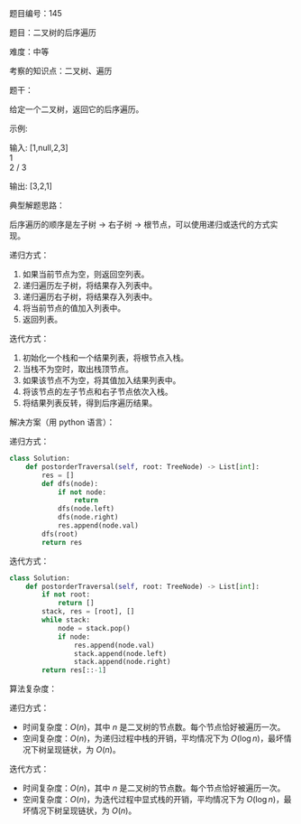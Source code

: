 题目编号：145

题目：二叉树的后序遍历

难度：中等

考察的知识点：二叉树、遍历

题干：

给定一个二叉树，返回它的后序遍历。

示例:

输入: [1,null,2,3]  
   1
    \
     2
    /
   3 

输出: [3,2,1]

典型解题思路：

后序遍历的顺序是左子树 -> 右子树 -> 根节点，可以使用递归或迭代的方式实现。

递归方式：

1. 如果当前节点为空，则返回空列表。
2. 递归遍历左子树，将结果存入列表中。
3. 递归遍历右子树，将结果存入列表中。
4. 将当前节点的值加入列表中。
5. 返回列表。

迭代方式：

1. 初始化一个栈和一个结果列表，将根节点入栈。
2. 当栈不为空时，取出栈顶节点。
3. 如果该节点不为空，将其值加入结果列表中。
4. 将该节点的左子节点和右子节点依次入栈。
5. 将结果列表反转，得到后序遍历结果。

解决方案（用 python 语言）：

递归方式：

```python
class Solution:
    def postorderTraversal(self, root: TreeNode) -> List[int]:
        res = []
        def dfs(node):
            if not node:
                return
            dfs(node.left)
            dfs(node.right)
            res.append(node.val)
        dfs(root)
        return res
```

迭代方式：

```python
class Solution:
    def postorderTraversal(self, root: TreeNode) -> List[int]:
        if not root:
            return []
        stack, res = [root], []
        while stack:
            node = stack.pop()
            if node:
                res.append(node.val)
                stack.append(node.left)
                stack.append(node.right)
        return res[::-1]
```

算法复杂度：

递归方式：

- 时间复杂度：$O(n)$，其中 $n$ 是二叉树的节点数。每个节点恰好被遍历一次。
- 空间复杂度：$O(n)$，为递归过程中栈的开销，平均情况下为 $O(\log n)$，最坏情况下树呈现链状，为 $O(n)$。

迭代方式：

- 时间复杂度：$O(n)$，其中 $n$ 是二叉树的节点数。每个节点恰好被遍历一次。
- 空间复杂度：$O(n)$，为迭代过程中显式栈的开销，平均情况下为 $O(\log n)$，最坏情况下树呈现链状，为 $O(n)$。